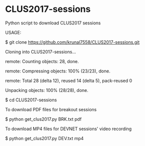 # CLUS2017-sessions
Python script to download CLUS2017 sessions

USAGE:

$ git clone https://github.com/krunal7558/CLUS2017-sessions.git

Cloning into CLUS2017-sessions...

remote: Counting objects: 28, done.

remote: Compressing objects: 100% (23/23), done.

remote: Total 28 (delta 12), reused 14 (delta 5), pack-reused 0

Unpacking objects: 100% (28/28), done.

$ cd CLUS2017-sessions

To download PDF files for breakout sessions

$ python get_clus2017.py BRK.txt pdf

To download MP4 files for DEVNET sessions' video recording

$ python get_clus2017.py DEV.txt mp4
